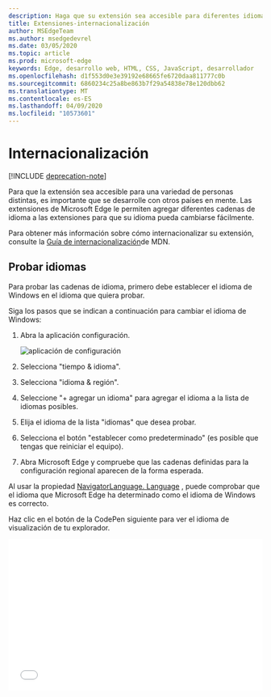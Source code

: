 ```yaml
---
description: Haga que su extensión sea accesible para diferentes idiomas y pruebe las cadenas de idioma con la guía de internacionalización.
title: Extensiones-internacionalización
author: MSEdgeTeam
ms.author: msedgedevrel
ms.date: 03/05/2020
ms.topic: article
ms.prod: microsoft-edge
keywords: Edge, desarrollo web, HTML, CSS, JavaScript, desarrollador
ms.openlocfilehash: d1f553d0e3e39192e68665fe6720daa811777c0b
ms.sourcegitcommit: 6860234c25a8be863b7f29a54838e78e120dbb62
ms.translationtype: MT
ms.contentlocale: es-ES
ms.lasthandoff: 04/09/2020
ms.locfileid: "10573601"
---
```

# Internacionalización  

[!INCLUDE [deprecation-note](../includes/deprecation-note.md)]  

Para que la extensión sea accesible para una variedad de personas distintas, es importante que se desarrolle con otros países en mente. Las extensiones de Microsoft Edge le permiten agregar diferentes cadenas de idioma a las extensiones para que su idioma pueda cambiarse fácilmente.

Para obtener más información sobre cómo internacionalizar su extensión, consulte la [Guía de internacionalización](https://developer.mozilla.org/Add-ons/WebExtensions/Internationalization)de MDN.


## Probar idiomas

Para probar las cadenas de idioma, primero debe establecer el idioma de Windows en el idioma que quiera probar.

Siga los pasos que se indican a continuación para cambiar el idioma de Windows:

1. Abra la aplicación configuración.

   ![aplicación de configuración](./../media/loc-settings.png)
2. Selecciona "tiempo & idioma".
3. Selecciona "idioma & región".
4. Seleccione "+ agregar un idioma" para agregar el idioma a la lista de idiomas posibles.
5. Elija el idioma de la lista "idiomas" que desea probar.
6. Selecciona el botón "establecer como predeterminado" (es posible que tengas que reiniciar el equipo).
7. Abra Microsoft Edge y compruebe que las cadenas definidas para la configuración regional aparecen de la forma esperada.

Al usar la propiedad [NavigatorLanguage. Language](https://developer.mozilla.org/docs/Web/API/NavigatorLanguage/language) , puede comprobar que el idioma que Microsoft Edge ha determinado como el idioma de Windows es correcto.

Haz clic en el botón de la CodePen siguiente para ver el idioma de visualización de tu explorador.

<iframe height='300' scrolling='no' title='Obtener configuración regional' src='//codepen.io/MSEdgeDev/embed/VaRWwR/?height=300&theme-id=23761&default-tab=result&embed-version=2&editable=true' frameborder='no' allowtransparency='true' allowfullscreen='true' style='width: 100%;'>Consulta la pluma <a href='https://codepen.io/MSEdgeDev/pen/VaRWwR/'> para obtener la configuración regional </a> de MSEdgeDev ( <a href='http://codepen.io/MSEdgeDev'> @MSEdgeDev </a> ) en <a href='http://codepen.io'> CodePen </a> .
</iframe>
